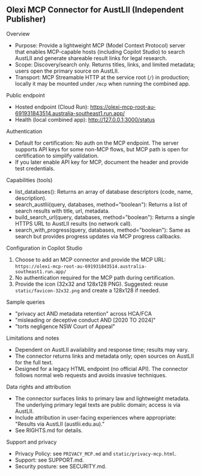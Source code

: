 ## Olexi MCP Connector for AustLII (Independent Publisher)

Overview
- Purpose: Provide a lightweight MCP (Model Context Protocol) server that enables MCP-capable hosts (including Copilot Studio) to search AustLII and generate shareable result links for legal research.
- Scope: Discovery/search only. Returns titles, links, and limited metadata; users open the primary source on AustLII.
- Transport: MCP Streamable HTTP at the service root (`/`) in production; locally it may be mounted under `/mcp` when running the combined app.

Public endpoint
- Hosted endpoint (Cloud Run): https://olexi-mcp-root-au-691931843514.australia-southeast1.run.app/
- Health (local combined app): http://127.0.0.1:3000/status

Authentication
- Default for certification: No auth on the MCP endpoint. The server supports API keys for some non-MCP flows, but MCP path is open for certification to simplify validation.
- If you later enable API key for MCP, document the header and provide test credentials.

Capabilities (tools)
- list_databases(): Returns an array of database descriptors (code, name, description).
- search_austlii(query, databases, method="boolean"): Returns a list of search results with title, url, metadata.
- build_search_url(query, databases, method="boolean"): Returns a single HTTPS URL to AustLII results (no network call).
- search_with_progress(query, databases, method="boolean"): Same as search but provides progress updates via MCP progress callbacks.

Configuration in Copilot Studio
1) Choose to add an MCP connector and provide the MCP URL: `https://olexi-mcp-root-au-691931843514.australia-southeast1.run.app/`
2) No authentication required for the MCP path during certification.
3) Provide the icon (32x32 and 128x128 PNG). Suggested: reuse `static/favicon-32x32.png` and create a 128x128 if needed.

Sample queries
- "privacy act AND metadata retention" across HCA/FCA
- "misleading or deceptive conduct AND [2020 TO 2024]"
- "torts negligence NSW Court of Appeal"

Limitations and notes
- Dependent on AustLII availability and response time; results may vary.
- The connector returns links and metadata only; open sources on AustLII for the full text.
- Designed for a legacy HTML endpoint (no official API). The connector follows normal web requests and avoids invasive techniques.

Data rights and attribution
- The connector surfaces links to primary law and lightweight metadata. The underlying primary legal texts are public domain; access is via AustLII.
- Include attribution in user-facing experiences where appropriate: "Results via AustLII (austlii.edu.au)."
- See RIGHTS.md for details.

Support and privacy
- Privacy Policy: see `PRIVACY_MCP.md` and `static/privacy-mcp.html`.
- Support: see SUPPORT.md.
- Security posture: see SECURITY.md.

